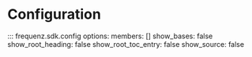 # Configuration

::: frequenz.sdk.config
    options:
        members: []
        show_bases: false
        show_root_heading: false
        show_root_toc_entry: false
        show_source: false
